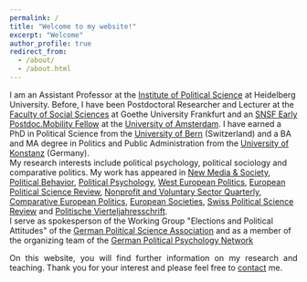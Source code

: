 ```yaml
---
permalink: /
title: "Welcome to my website!"
excerpt: "Welcome"
author_profile: true
redirect_from: 
  - /about/
  - /about.html
---
```

 


I am an Assistant Professor at the <a href="https://www.uni-heidelberg.de/politikwissenschaften/" target="_blank" rel="noopener noreferrer">Institute of Political Science</a> at Heidelberg University. Before, I have been Postdoctoral Researcher and Lecturer at the <a href="http://www.goethe-university-frankfurt.de/43358707/fb03" target="_blank" rel="noopener noreferrer">Faculty of Social Sciences</a> at Goethe University Frankfurt and an <a href="http://www.snf.ch/en/funding/careers/early-postdoc-mobility/Pages/default.aspx" target="_blank" rel="noopener noreferrer">SNSF Early Postdoc.Mobility Fellow</a> at the <a href="http://aissr.uva.nl/" target="_blank" rel="noopener noreferrer">University of Amsterdam</a>. I have earned a PhD in Political Science from the <a href="http://www.ipw.unibe.ch/content/index_eng.html" target="_blank" rel="noopener noreferrer">University of Bern</a> (Switzerland) and a BA and MA degree in Politics and Public Administration from the <a href="http://www.polver.uni-konstanz.de/en/department-home/" target="_blank" rel="noopener noreferrer">University of Konstanz</a> (Germany).  
My research interests include political psychology, political sociology and comparative politics. My work has appeared in <a href="https://journals.sagepub.com/home/nms" target="_blank" rel="noopener noreferrer">New Media & Society</a>, <a href="http://link.springer.com/journal/11109" target="_blank" rel="noopener noreferrer">Political Behavior</a>, <a href="http://onlinelibrary.wiley.com/journal/10.1111/(ISSN)1467-9221" target="_blank" rel="noopener noreferrer">Political Psychology</a>, <a href="https://www.tandfonline.com/toc/fwep20/current" target="_blank" rel="noopener noreferrer">West European Politics</a>, <a href="http://journals.cambridge.org/action/displayJournal?jid=EPR" target="_blank" rel="noopener noreferrer">European Political Science Review</a>, <a href="https://journals.sagepub.com/home/nvs" target="_blank" rel="noopener noreferrer"> Nonprofit and Voluntary Sector Quarterly</a>, <a href="http://www.palgrave-journals.com/cep/index.html" target="_blank" rel="noopener noreferrer">Comparative European Politics</a>, <a href="https://www.tandfonline.com/toc/reus20/current" target="_blank" rel="noopener noreferrer">European Societies</a>, <a href="http://onlinelibrary.wiley.com/journal/10.1002/(ISSN)1662-6370" target="_blank" rel="noopener noreferrer">Swiss Political Science Review</a> and <a href="http://www.pvs.nomos.de/" target="_blank" rel="noopener noreferrer">Politische Vierteljahresschrift</a>.  
I serve as spokesperson of the Working Group "Elections and Political Attitudes" of the <a href="https://www.dvpw.de/en/gliederung/ak/wahlen-und-politische-einstellungen/">German Political Science Association</a> and as a member of the organizing team of the <a href="https://polpsynet.netlify.app/">German Political Psychology Network</a>
<p style="text-align: justify;">On this website, you will find further information on my research and teaching. Thank you for your interest and please feel free to <a href="https://kathrinackermann.github.io/contact/" target="_blank" rel="noopener noreferrer">contact</a> me.
